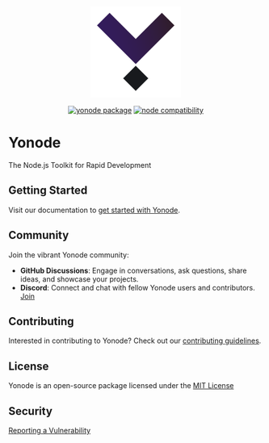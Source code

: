 <p align="center">
  <a href="https://yonode.org" target="_blank" rel="noopener noreferrer">
    <img width="180" src="assets/yonode icon.png" alt="Yonode logo">
  </a>
</p>

<p align="center">
  <a href="https://npmjs.com/package/yonode"><img src="https://img.shields.io/npm/v/yonode.svg" alt="yonode package"></a>
  <a href="https://nodejs.org/en/about/previous-releases"><img src="https://img.shields.io/node/v/yonode.svg" alt="node compatibility"></a>
</p>

# Yonode

The Node.js Toolkit for Rapid Development

## Getting Started

Visit our documentation to [get started with Yonode](https://docs.yonode.org).

## Community

Join the vibrant Yonode community:

- **GitHub Discussions**: Engage in conversations, ask questions, share ideas, and showcase your projects.
- **Discord**: Connect and chat with fellow Yonode users and contributors. [Join](https://discord.gg/GFUK9rS9)

## Contributing

Interested in contributing to Yonode? Check out our [contributing guidelines](CONTRIBUTING.md).

## License

Yonode is an open-source package licensed under the [MIT License](LICENSE)

## Security

[Reporting a Vulnerability](SECURITY.md)
